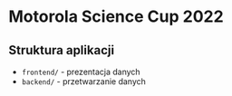 # Motorola Science Cup 2022

## Struktura aplikacji

* `frontend/` - prezentacja danych
* `backend/` - przetwarzanie danych
